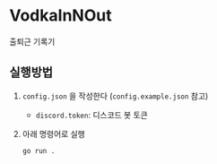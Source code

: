 # VodkaInNOut

출퇴근 기록기

## 실행방법

1. `config.json` 을 작성한다 (`config.example.json` 참고)
   - `discord.token`: 디스코드 봇 토큰

2. 아래 명령어로 실행
   ```
   go run .
   ```
